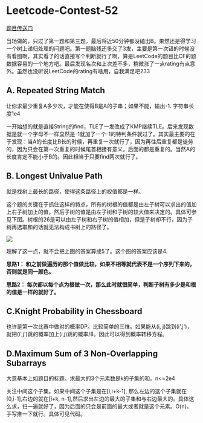 # Leetcode-Contest-52
    
[题目传送门](https://leetcode.com/contest/leetcode-weekly-contest-52/)

当场做的，只过了第一题和第三题，最后将近50分钟都没磕出B。果然还是得学习一个树上递归处理的问题吧。第一题脑残还多交了3发，主要是第一次错的时候没有看图啊，其实看了的话直接写个判断就行了啊，算是LeetCode的题目比CF的题数据容易的一个地方吧。最后发现名次和上次差不多，稍微涨了一点rating有点意外。虽然也没听说LeetCode的rating有啥用，自我满足吧233

## A. Repeated String Match

让你求最少重复A多少次，才能在使得B是A的子串；如果不能，输出-1. 字符串长度1e4

一开始想的就是直接String的find，TLE了一发改成了KMP继续TLE。后来发现数据是就一个字母不一样显然是-1就加了一个-1的特判条件就过了。其实最主要的在于发现：当A的长度比B长的时候，再重复一次就行了，因为再往后重复都是徒劳的，因为只会在第一次重复的时候尾首相接有意义，后面的都是重复的。当然A的长度肯定不能小于B的。因此相当于只要find两次就行了。

## B. Longest Univalue Path

就是找树上最长的路径，使得这条路径上的权值都是一样。

这个题的关键在于抓住这样的特点，所有的树根的值都是由左子树可以求出的值加上右子树加上的值，然后子树的值是由左子树和子树的较大值来决定的。具体可参见下图。树根的26是可以由左子树和右子树的值相加，但是子树却不行，因为子树再选取和的话就无法构成书树上的路径了。
    
![](https://i.loli.net/2017/10/02/59d1a24b93812.jpg)    
    
理解了这一点，就不会把上图的答案算成5了。这个图的答案应该是4.

**思路1： 和之前做遍历的那个值做比较，如果不相等就代表不是一个序列下来的，否则就是同一颜色。**

**思路2：  每次都以每个点为根做一次，那么此时就很简单，判断子树有多少是和根的值是一样的就好了。**

## C.Knight Probability in Chessboard

也许是第一次比赛中做对的概率DP。比较简单的三维。如果能从(i, j)跳到(i',j')，就把(i',j')跳的概率加上(i,j)跳的概率/8。因此可以得到概率转移方程。 

## D.Maximum Sum of 3 Non-Overlapping Subarrays

大意基本上如题目的标题。求最大的3个元素数是k的子集的和。n<=2e4

关注中间这个子集。如果中间这个子集是在[i,i+k-1], 那么左边的这个子集就在[0,i-1],右边的就在[i+k, n-1],然后求出左边的最大的子集和与右边最大的。具体这么求，扫一遍就好了，因为后面的只会是前面的最大或者就是这个元素。O(n)。手写推一下就行。具体可见代码。
 



